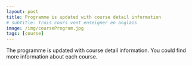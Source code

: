 ```yaml
---
layout: post
title: Programme is updated with course detail information
# subtitle: Trois cours vont enseigner en anglais
image: /img/courseProgram.jpg
tags: [course]
---
```


The programme is updated with course detail information. You could find more information about each course.